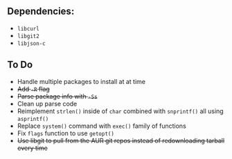 ## Dependencies:
- `libcurl`
- `libgit2`
- `libjson-c`

## To Do
- Handle multiple packages to install at at time
- ~~Add `-R` flag~~
- ~~Parse package info with `-Ss`~~
- Clean up parse code
- Reimplement `strlen()` inside of `char` combined with `snprintf()` all using `asprintf()`
- Replace `system()` command with `exec()` family of functions
- Fix `flags` function to use `getopt()`
- ~~Use libgit to pull from the AUR git repos instead of redownloading tarball every time~~